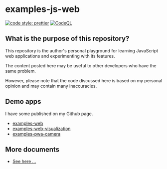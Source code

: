 # examples-js-web

[![code style: prettier](https://img.shields.io/badge/code_style-prettier-ff69b4.svg?style=flat-square)](https://github.com/prettier/prettier)
[![CodeQL](https://github.com/suzu-devworks/examples-js-web/actions/workflows/github-code-scanning/codeql/badge.svg)](https://github.com/suzu-devworks/examples-js-web/actions/workflows/github-code-scanning/codeql)

## What is the purpose of this repository?

This repository is the author's personal playground for learning JavaScript web applications and experimenting with its features.

The content posted here may be useful to other developers who have the same problem.

However, please note that the code discussed here is based on my personal opinion and may contain many inaccuracies.

## Demo apps

I have some published on my Github page.

- [examples-web](https://suzu-devworks.github.io/examples-js-web/examples-web/)
- [examples-web-visualization](https://suzu-devworks.github.io/examples-js-web/examples-web-visualization/)
- [examples-pwa-camera](https://suzu-devworks.github.io/examples-js-web/examples-pwa-camera/)

## More documents

- [See here ...](./docs/README.md)

